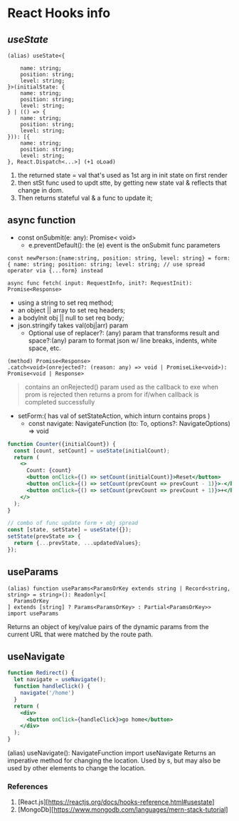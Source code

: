 
# React Hooks info

## _useState_

```tsx
(alias) useState<{

    name: string;
    position: string;
    level: string;
}>(initialState: {
    name: string;
    position: string;
    level: string;
} | (() => {
    name: string;
    position: string;
    level: string;
})): [{
    name: string;
    position: string;
    level: string;
}, React.Dispatch<...>] (+1 oLoad)
```

1. the returned state = val that's used as 1st arg in init state on first render
2. then stSt func used to updt stte, by getting new state val & reflects that change in dom.
3. Then returns stateful val & a func to update it;

## async function

- const onSubmit(e: any): Promise< void>
  - e.preventDefault(): the (e) event is the onSubmit func parameters

```tsx
const newPerson:{name:string, position: string, level: string} = form: { name: string; position: string; level: string; // use spread operator via {...form} instead

async func fetch( input: RequestInfo, init?: RequestInit):
Promise<Response>
```

- using a string to set req method;
- an object || array to set req headers;
- a bodyInit obj || null to set req body;
- json.stringify takes val(obj|arr) param
  - Optional use of replacer?: (any) param that transforms result and space?:(any) param to format json w/ line breaks, indents, white space, etc.

```tsx
(method) Promise<Response>
.catch<void>(onrejected?: (reason: any) => void | PromiseLike<void>): Promise<void | Response>
```

> contains an onRejected() param used as the callback to exe when prom is rejected
> then returns a prom for if/when callback is completed successfully

- setForm:( has val of setStateAction, which inturn contains props )
  - const navigate: NavigateFunction (to: To, options?: NavigateOptions) => void

```jsx
function Counter({initialCount}) {
  const [count, setCount] = useState(initialCount);
  return (
    <>
      Count: {count}
      <button onClick={() => setCount(initialCount)}>Reset</button>
      <button onClick={() => setCount(prevCount => prevCount - 1)}>-</button>
      <button onClick={() => setCount(prevCount => prevCount + 1)}>+</button>
    </>
  );
}

// combo of func update form + obj spread
const [state, setState] = useState({});
setState(prevState => {
  return {...prevState, ...updatedValues};
});
```

## useParams

```tsx
(alias) function useParams<ParamsOrKey extends string | Record<string, string> = string>(): Readonly<[
  ParamsOrKey
] extends [string] ? Params<ParamsOrKey> : Partial<ParamsOrKey>>
import useParams
```

Returns an object of key/value pairs of the dynamic params from the current URL that were matched by the route path.

## useNavigate

```jsx
function Redirect() {
  let navigate = useNavigate();
  function handleClick() {
    navigate('/home')
  }
  return (
    <div>
      <button onClick={handleClick}>go home</button>
    </div>
  );
}
```

(alias) useNavigate(): NavigateFunction
import useNavigate
Returns an imperative method for changing the location. Used by s, but may also be used by other elements to change the location.

### References

1. [React.js][https://reactjs.org/docs/hooks-reference.html#usestate]
2. [MongoDb][https://www.mongodb.com/languages/mern-stack-tutorial]
